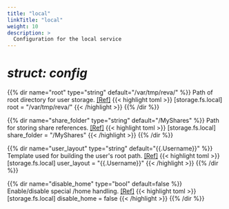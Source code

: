 ```yaml
---
title: "local"
linkTitle: "local"
weight: 10
description: >
  Configuration for the local service
---
```


# _struct: config_

{{% dir name="root" type="string" default="/var/tmp/reva/" %}}
Path of root directory for user storage. [[Ref]](https://github.com/cs3org/reva/tree/master/pkg/storage/fs/local/local.go#L34)
{{< highlight toml >}}
[storage.fs.local]
root = "/var/tmp/reva/"
{{< /highlight >}}
{{% /dir %}}

{{% dir name="share_folder" type="string" default="/MyShares" %}}
Path for storing share references. [[Ref]](https://github.com/cs3org/reva/tree/master/pkg/storage/fs/local/local.go#L35)
{{< highlight toml >}}
[storage.fs.local]
share_folder = "/MyShares"
{{< /highlight >}}
{{% /dir %}}

{{% dir name="user_layout" type="string" default="{{.Username}}" %}}
Template used for building the user's root path. [[Ref]](https://github.com/cs3org/reva/tree/master/pkg/storage/fs/local/local.go#L36)
{{< highlight toml >}}
[storage.fs.local]
user_layout = "{{.Username}}"
{{< /highlight >}}
{{% /dir %}}

{{% dir name="disable_home" type="bool" default=false %}}
Enable/disable special /home handling. [[Ref]](https://github.com/cs3org/reva/tree/master/pkg/storage/fs/local/local.go#L37)
{{< highlight toml >}}
[storage.fs.local]
disable_home = false
{{< /highlight >}}
{{% /dir %}}

